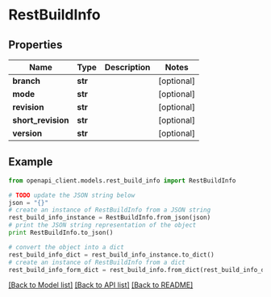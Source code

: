 # RestBuildInfo


## Properties
Name | Type | Description | Notes
------------ | ------------- | ------------- | -------------
**branch** | **str** |  | [optional] 
**mode** | **str** |  | [optional] 
**revision** | **str** |  | [optional] 
**short_revision** | **str** |  | [optional] 
**version** | **str** |  | [optional] 

## Example

```python
from openapi_client.models.rest_build_info import RestBuildInfo

# TODO update the JSON string below
json = "{}"
# create an instance of RestBuildInfo from a JSON string
rest_build_info_instance = RestBuildInfo.from_json(json)
# print the JSON string representation of the object
print RestBuildInfo.to_json()

# convert the object into a dict
rest_build_info_dict = rest_build_info_instance.to_dict()
# create an instance of RestBuildInfo from a dict
rest_build_info_form_dict = rest_build_info.from_dict(rest_build_info_dict)
```
[[Back to Model list]](../README.md#documentation-for-models) [[Back to API list]](../README.md#documentation-for-api-endpoints) [[Back to README]](../README.md)


